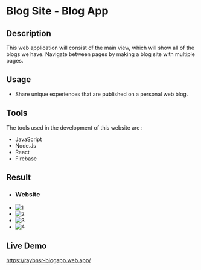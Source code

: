 # Blog Site - Blog App

## Description
This web application will consist of the main view, which will show all of the blogs we have. Navigate between pages by making a blog site with multiple pages.

## Usage
- Share unique experiences that are published on a personal web blog.

## Tools
The tools used in the development of this website are :

- JavaScript
- Node.Js
- React
- Firebase

## Result
- ### Website
- ![1](https://user-images.githubusercontent.com/87411691/217562461-11ea9d31-1cc4-4fb8-a8d7-c2c8f96220f5.png)
- ![2](https://user-images.githubusercontent.com/87411691/217562475-795877cd-b36b-4a21-ac01-04dc665593bf.png)
- ![3](https://user-images.githubusercontent.com/87411691/217562487-6eb79222-c9ff-4e3e-84f7-6995f2749468.png)
- ![4](https://user-images.githubusercontent.com/87411691/217562499-9e7c5730-61f1-40c9-9b46-67f88a91366f.png)

## Live Demo
https://raybnsr-blogapp.web.app/
